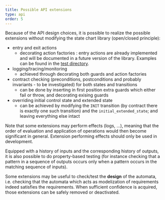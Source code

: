 ```yaml
---
title: Possible API extensions
type: api
order: 5
---
```


Because of the API design choices, it is possible to realize the possible extensions without modifying the state chart library (open/closed principle):

- entry and exit actions
  - decorating action factories : entry actions are already implemented and will be documented in a future version of the library. Examples can be found in the [test directory](https://github.com/brucou/kingly/blob/master/test/entry-actions.specs.js).
- logging/tracing/monitoring
  - achieved through decorating both guards and action factories
- contract checking (preconditions, postconditions and probably invariants - to be investigated) for both states and transitions
  - can be done by inserting in first position extra guards which either fail or throw, and decorating exising guards
- overriding initial control state and extended state
  - can be achieved by modifying the `INIT` transition (by contract there is exactly one such transition) and the `initial_extended_state`; and leaving everything else intact

Note that some extensions may perform effects (logs, ...), meaning that the order of evaluation and application of operations would then become significant in general. Extension performing effects should only be used in development.

Equipped with a history of inputs and the corresponding history of outputs, it is also possible to do property-based testing (for instance checking that a pattern in a sequence of outputs occurs only when a pattern occurs in the matching sequence of inputs).

Some extensions may be useful to check/test the **design** of the automata, i.e. checking that the automata which acts as modelization of requirements indeed satisfies the requirements. When sufficient confidence is acquired, those extensions can be safely removed or deactivated.

